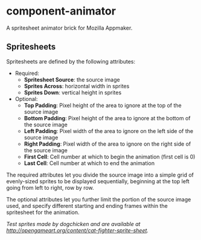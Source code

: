 component-animator
================

A spritesheet animator brick for Mozilla Appmaker.

Spritesheets
------------

Spritesheets are defined by the following attributes:

* Required: 
    * **Spritesheet Source**: the source image
    * **Sprites Across**: horizontal width in sprites
    * **Sprites Down**: vertical height in sprites
* Optional:
    * **Top Padding**: Pixel height of the area to ignore at the top of the source image
    * **Bottom Padding**: Pixel height of the area to ignore at the bottom of the source image
    * **Left Padding**: Pixel width of the area to ignore on the left side of the source image
    * **Right Padding**: Pixel width of the area to ignore on the right side of the source image
    * **First Cell**: Cell number at which to begin the animation (first cell is 0)
    * **Last Cell**: Cell number at which to end the animation

The required attributes let you divide the source image into a simple grid of evenly-sized sprites
to be displayed sequentially, beginning at the top left going from left to right, row by row.

The optional attributes let you further limit the portion of the source image used, and specify
different starting and ending frames within the spritesheet for the animation.

*Test sprites made by dogchicken and are available at http://opengameart.org/content/cat-fighter-sprite-sheet.*